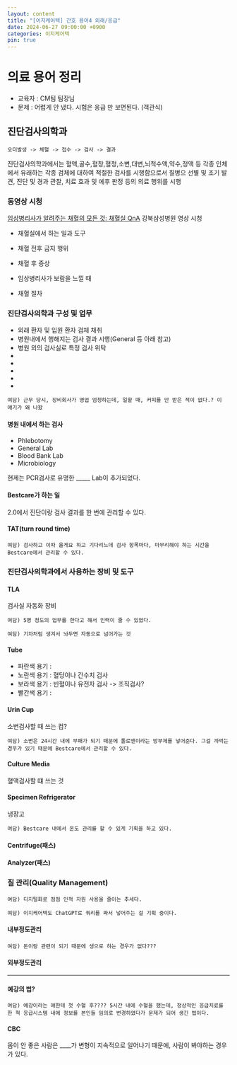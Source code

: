 ```yaml
---
layout: content
title: "[이지케어텍] 간호 용어4 외래/응급"
date: 2024-06-27 09:00:00 +0900
categories: 이지케어텍
pin: true
---
```


# 의료 용어 정리
- 교육자 : CM팀 팀장님
- 문제 : 어렵게 안 냈다. 시험은 응급 만 보면된다. (객관식)

## 진단검사의학과

```
오더발생 -> 체혈 -> 접수 -> 검사 -> 결과
```

진단검사의학과에서는 혈액,골수,혈창,혈청,소변,대변,뇌척수액,약수,정액 등 각종 인체에서 유래하는 각종 검체에 대하여 적절한 검사를 시행함으로서 질병으 선별 및 조기 발견, 진단 및 경과 관찰, 치료 효과 및 에후 판정 등의 의료 행위를 시행


### 동영상 시청
[임상병리사가 알려주는 채혈의 모든 것: 채혈실 QnA]() 강북삼성병원 영상 시청

- 채혈실에서 하는 일과 도구


- 채혈 전후 금지 행위
- 채혈 후 증상
- 임상병리사가 보람을 느낄 때
- 채혈 절차


### 진단검사의학과 구성 및 업무
- 외래 환자 및 입원 환자 검체 채취
- 병원내에서 행해지는 검사 결과 시행(General 등 아래 참고)
- 병원 외의 검사실로 특정 검사 위탁
-
-
-
-
-


```
여담) 근무 당시, 장비회사가 영업 엄청하는데, 일할 때, 커피를 안 받은 적이 없다.? 이 얘기가 왜 나왔
```

#### 병원 내에서 하는 검사
- Phlebotomy
- General Lab
- Blood Bank Lab
- Microbiology

현제는 PCR검사로 유명한 _____ Lab이 추가되었다.


#### Bestcare가 하는 일
2.0에서 진단이랑 검사 결과를 한 번에 관리할 수 있다.

#### TAT(turn round time)

```
여담) 검사하고 이따 올게요 하고 기다리느데 검사 항목마다, 마무리해야 하는 시간을 Bestcare에서 관리할 수 있다.
```

### 진단검사의학과에서 사용하는 장비 및 도구
#### TLA
검사실 자동화 장비

```
여담) 5명 정도의 업무를 한다고 해서 인력이 줄 수 있었다.

여담) 기차처럼 생겨서 놔두면 자동으로 넘어가는 것
```

#### Tube
- 파란색 용기 : 
- 노란색 용기 : 혈당이나 간수치 검사
- 보라색 용기 : 빈혈이나 유전자 검사 -> 조직검사?
- 빨간색 용기 :


#### Urin Cup
소변검사할 때 쓰는 컵?
```
여담) 소변은 24시간 내에 부패가 되기 때문에 톨로엔이라는 방부제를 넣어준다. 그걸 까먹는 경우가 있기 때문에 Bestcare에서 관리할 수 있다.
```
#### Culture Media
혈액검사할 떄 쓰는 것

#### Specimen Refrigerator
냉장고
```
여담) Bestcare 내에서 온도 관리를 할 수 있게 기획을 하고 있다.
```
#### Centrifuge(패스)
#### Analyzer(패스)

### 질 관리(Quality Management)

```
여담) 디지털화로 점점 인적 자원 사용을 줄이는 추세다.

여담) 이지케어텍도 ChatGPT로 쿼리를 짜서 넣어주는 걸 기획 중이다.
```


#### 내부정도관리

```
여담) 돈이랑 관련이 되기 때문에 생으로 하는 경우가 없다??? 
```

#### 외부정도관리


---

#### 예강의 법?
```
여담) 예강이라는 애한테 첫 수혈 후???? 5시간 내에 수혈을 했는데, 정상적인 응급치료를 한 척 응급시스템 내에 정보를 본인들 임의로 변경하였다가 문제가 되어 생긴 법이다.
```



#### CBC
몸이 안 좋은 사람은 ____가 변형이 지속적으로 일어나기 때문에, 사람이 봐야하는 경우가 있다.